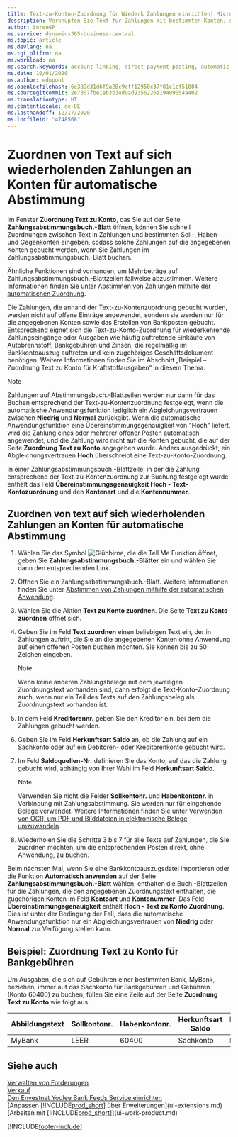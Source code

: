 ```yaml
---
title: Text-zu-Konton-Zuordnung für Wiederk Zahlungen einrichten| Microsoft Docs
description: Verknüpfen Sie Text für Zahlungen mit bestimmten Konten, so dass Zahlungen auf die Konten gebucht werden, wenn Sie das Zahlungsabstimmungsbuch.-Blatt buchen.
author: SorenGP
ms.service: dynamics365-business-central
ms.topic: article
ms.devlang: na
ms.tgt_pltfrm: na
ms.workload: na
ms.search.keywords: account linking, direct payment posting, automatic payment processing, reconcile payment, recurring expense, recurring cash receipt
ms.date: 10/01/2020
ms.author: edupont
ms.openlocfilehash: 6e389d31d6f9a28c9cff12950c37f01c1cf51004
ms.sourcegitcommit: 2e7307fbe1eb3b34d0ad9356226a19409054a402
ms.translationtype: HT
ms.contentlocale: de-DE
ms.lasthandoff: 12/17/2020
ms.locfileid: "4748568"
---
```

# <a name="map-text-on-recurring-payments-to-accounts-for-automatic-reconciliation"></a>Zuordnen von Text auf sich wiederholenden Zahlungen an Konten für automatische Abstimmung
Im Fenster **Zuordnung Text zu Konto**, das Sie auf der Seite **Zahlungsabstimmungsbuch.-Blatt** öffnen, können Sie schnell Zuordnungen zwischen Text in Zahlungen und bestimmten Soll-, Haben- und Gegenkonten eingeben, sodass solche Zahlungen auf die angegebenen Konten gebucht werden, wenn Sie Zahlungen im Zahlungsabstimmungsbuch.-Blatt buchen.

Ähnliche Funktionen sind vorhanden, um Mehrbeträge auf Zahlungsabstimmungsbuch.-Blattzeilen fallweise abzustimmen. Weitere Informationen finden Sie unter [Abstimmen von Zahlungen mithilfe der automatischen Zuordnung](receivables-how-reconcile-payments-cannot-apply-auto.md).

Die Zahlungen, die anhand der Text-zu-Kontenzuordnung gebucht wurden, werden nicht auf offene Einträge angewendet, sondern sie werden nur für die angegebenen Konten sowie das Erstellen von Bankposten gebucht. Entsprechend eignet sich die Text-zu-Konto-Zuordnung für wiederkehrende Zahlungseingänge oder Ausgaben wie häufig auftretende Einkäufe von Autobrennstoff, Bankgebühren und Zinsen, die regelmäßig im Bankkontoauszug auftreten und kein zugehöriges Geschäftsdokument benötigen. Weitere Informationen finden Sie im Abschnitt „Beispiel – Zuordnung Text zu Konto für Kraftstoffausgaben“ in diesem Thema.

> [!NOTE]  
>   Zahlungen auf Abstimmungsbuch.-Blattzeilen werden nur dann für das Buchen entsprechend der Text-zu-Kontenzuordnung festgelegt, wenn die automatische Anwendungsfunktion lediglich ein Abgleichungsvertrauen zwischen **Niedrig** und **Normal** zurückgibt. Wenn die automatische Anwendungsfunktion eine Übereinstimmungsgenauigkeit von "Hoch" liefert, wird die Zahlung eines oder mehrerer offener Posten automatisch angewendet, und die Zahlung wird nicht auf die Konten gebucht, die auf der Seite **Zuordnung Text zu Konto** angegeben wurde. Anders ausgedrückt, ein Abgleichungsvertrauen **Hoch** überschreibt eine Text-zu-Konto-Zuordnung.

In einer Zahlungsabstimmungsbuch.-Blattzeile, in der die Zahlung entsprechend der Text-zu-Kontenzuordnung zur Buchung festgelegt wurde, enthält das Feld **Übereinstimmungsgenauigkeit** **Hoch - Text-Kontozuordnung** und den **Kontenart** und die **Kontennummer**.

## <a name="to-map-text-on-recurring-payments-to-accounts-for-automatic-reconciliation"></a>Zuordnen von text auf sich wiederholenden Zahlungen an Konten für automatische Abstimmung
1. Wählen Sie das Symbol ![Glühbirne, die die Tell Me Funktion öffnet](media/ui-search/search_small.png "Was möchten Sie tun?"), geben Sie **Zahlungsabstimmungsbuch.-Blätter** ein und wählen Sie dann den entsprechenden Link.
2. Öffnen Sie ein Zahlungsabstimmungsbuch.-Blatt. Weitere Informationen finden Sie unter [Abstimmen von Zahlungen mithilfe der automatischen Anwendung](receivables-how-reconcile-payments-auto-application.md).
3. Wählen Sie die Aktion **Text zu Konto zuordnen**. Die Seite **Text zu Konto zuordnen** öffnet sich.
4. Geben Sie im Feld **Text zuordnen** einen beliebigen Text ein, der in Zahlungen auftritt, die Sie an die angegebenen Konten ohne Anwendung auf einen offenen Posten buchen möchten. Sie können bis zu 50 Zeichen eingeben.

    > [!NOTE]  
    >   Wenn keine anderen Zahlungsbelege mit dem jeweiligen Zuordnungstext vorhanden sind, dann erfolgt die Text-Konto-Zuordnung auch, wenn nur ein Teil des Texts auf den Zahlungsbeleg als Zuordnungstext vorhanden ist.
5. In dem Feld **Kreditorennr.** geben Sie den Kreditor ein, bei dem die Zahlungen gebucht werden.
6. Geben Sie im Feld **Herkunftsart Saldo** an, ob die Zahlung auf ein Sachkonto oder auf ein Debitoren- oder Kreditorenkonto gebucht wird.
7. Im Feld **Saldoquellen-Nr.** definieren Sie das Konto, auf das die Zahlung gebucht wird, abhängig von Ihrer Wahl im Feld **Herkunftsart Saldo**.

    > [!NOTE]
    > Verwenden Sie nicht die Felder **Sollkontonr.** und **Habenkontonr.** in Verbindung mit Zahlungsabstimmung. Sie werden nur für eingehende Belege verwendet. Weitere Informationen finden Sie unter [Verwenden von OCR, um PDF und Bilddateien in elektronische Belege umzuwandeln](across-how-use-ocr-pdf-images-files.md).

8. Wiederholen Sie die Schritte 3 bis 7 für alle Texte auf Zahlungen, die Sie zuordnen möchten, um die entsprechenden Posten direkt, ohne Anwendung, zu buchen.

Beim nächsten Mal, wenn Sie eine Bankkontoauszugsdatei importieren oder die Funktion **Automatisch anwenden** auf der Seite **Zahlungsabstimmungsbuch.-Blatt** wählen, enthalten die Buch.-Blattzeilen für die Zahlungen, die den angegebenen Zuordnungstext enthalten, die zugehörigen Konten im Feld **Kontoart** und **Kontonummer**. Das Feld **Übereinstimmungsgenauigkeit** enthält **Hoch - Text zu Konto Zuordnung**. Dies ist unter der Bedingung der Fall, dass die automatische Anwendungsfunktion nur ein Abgleichungsvertrauen von **Niedrig** oder **Normal** zur Verfügung stellen kann.

## <a name="example-text-to-account-mapping-for-bank-fees"></a>Beispiel: Zuordnung Text zu Konto für Bankgebühren

Um Ausgaben, die sich auf Gebühren einer bestimmten Bank, MyBank, beziehen, immer auf das Sachkonto für Bankgebühren und Gebühren (Konto 60400) zu buchen, füllen Sie eine Zeile auf der Seite **Zuordnung Text zu Konto** wie folgt aus.

| Abbildungstext | Sollkontonr. | Habenkontonr. | Herkunftsart Saldo | Herkunftsnr. Saldo |
| --- | --- | --- | --- | --- |
| MyBank |LEER |60400|Sachkonto |LEER |

## <a name="see-also"></a>Siehe auch

[Verwalten von Forderungen](receivables-manage-receivables.md)  
[Verkauf](sales-manage-sales.md)  
[Den Envestnet Yodlee Bank Feeds Service einrichten](bank-how-setup-bank-statement-service.md)  
[Anpassen [!INCLUDE[prod_short](includes/prod_short.md)] über Erweiterungen](ui-extensions.md)  
[Arbeiten mit [!INCLUDE[prod_short](includes/prod_short.md)]](ui-work-product.md)


[!INCLUDE[footer-include](includes/footer-banner.md)]